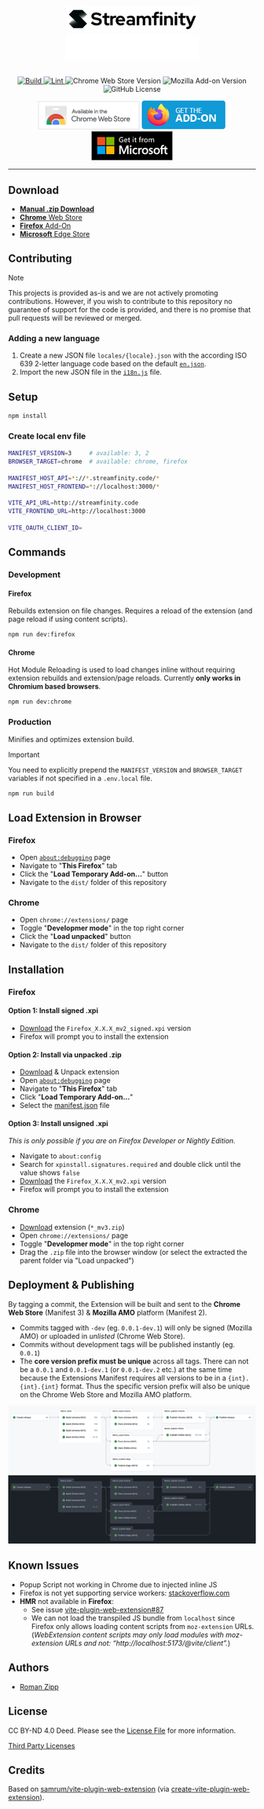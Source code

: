 <h1 align="center">

![](img/streamfinity-wordmark-dark.png#gh-light-mode-only)    ![](img/streamfinity-wordmark-light.png#gh-dark-mode-only)

</h1>

<p align="center">
    <a href="https://github.com/Streamfinity/Extension/actions/workflows/build.yml">
        <img src="https://github.com/Streamfinity/Extension/actions/workflows/build.yml/badge.svg" alt="Build">
    </a>
    <a href="https://github.com/Streamfinity/Extension/actions/workflows/lint.yml">
        <img src="https://github.com/Streamfinity/Extension/actions/workflows/lint.yml/badge.svg" alt="Lint">
    </a>
    <img src="https://img.shields.io/chrome-web-store/v/mkaledojmamkljdldoeefpabbgfdkack?label=Chrome" alt="Chrome Web Store Version">
    <img src="https://img.shields.io/amo/v/streamfinity?label=Firefox" alt="Mozilla Add-on Version">
    <img src="https://img.shields.io/github/license/Streamfinity/Extension?label=License" alt="GitHub License">
</p>

<p align="center">
<a href="https://chromewebstore.google.com/detail/streamfinity/mkaledojmamkljdldoeefpabbgfdkack"><img src="img/chrome.png" /></a>
<a href="https://addons.mozilla.org/en-US/firefox/addon/streamfinity/"><img src="img/amo.png" /></a>
<a href="https://microsoftedge.microsoft.com/addons/detail/streamfinity/oodabmjmfenpggjpfnnegmkdkkmenple"><img src="img/edge.jpg" /></a>
</p>

***

## Download

- [**Manual .zip Download**](https://github.com/Streamfinity/Extension/releases/latest)
- [**Chrome** Web Store](https://chrome.google.com/webstore/detail/mkaledojmamkljdldoeefpabbgfdkack)
- [**Firefox** Add-On](https://addons.mozilla.org/en-US/firefox/addon/streamfinity)
- [**Microsoft** Edge Store](https://microsoftedge.microsoft.com/addons/detail/streamfinity/oodabmjmfenpggjpfnnegmkdkkmenple)

## Contributing

> [!NOTE]  
> This projects is provided as-is and we are not actively promoting contributions. However, if you wish to contribute to this repository no guarantee of support for the code is provided, and there is no promise that pull requests will be reviewed or merged.

### Adding a new language

1. Create a new JSON file `locales/{locale}.json` with the according ISO 639 2-letter language code based on the default [`en.json`](locales/en.json).
2. Import the new JSON file in the [`i18n.js`](i18n.js) file.

## Setup

```sh
npm install
```

### Create local env file

```sh
MANIFEST_VERSION=3     # available: 3, 2
BROWSER_TARGET=chrome  # available: chrome, firefox

MANIFEST_HOST_API=*://*.streamfinity.code/*
MANIFEST_HOST_FRONTEND=*://localhost:3000/*

VITE_API_URL=http://streamfinity.code
VITE_FRONTEND_URL=http://localhost:3000

VITE_OAUTH_CLIENT_ID=
```

## Commands

### Development

#### Firefox

Rebuilds extension on file changes. Requires a reload of the extension (and page reload if using content scripts).

```sh
npm run dev:firefox
```

#### Chrome

Hot Module Reloading is used to load changes inline without requiring extension rebuilds and extension/page reloads. Currently **only works in Chromium based browsers**.

```sh
npm run dev:chrome
```

### Production

Minifies and optimizes extension build.

> [!IMPORTANT]  
> You need to explicitly prepend the `MANIFEST_VERSION` and `BROWSER_TARGET` variables if not specified in a `.env.local` file.

```sh
npm run build
```

## Load Extension in Browser

### Firefox

- Open [`about:debugging`](https://developer.mozilla.org/en-US/docs/Tools/about:debugging) page
- Navigate to "**This Firefox**" tab
- Click the "**Load Temporary Add-on...**" button
- Navigate to the `dist/` folder of this repository

### Chrome

- Open `chrome://extensions/` page
- Toggle "**Developmer mode**" in the top right corner
- Click the "**Load unpacked**" button
- Navigate to the `dist/` folder of this repository

## Installation

### Firefox

#### Option 1: Install signed .xpi

- [Download](https://github.com/Streamfinity/Extension/releases) the `Firefox_X.X.X_mv2_signed.xpi` version
- Firefox will prompt you to install the extension

#### Option 2: Install via unpacked .zip

- [Download](https://github.com/Streamfinity/Extension/releases) & Unpack extension
- Open [`about:debugging`](https://developer.mozilla.org/en-US/docs/Tools/about:debugging) page
- Navigate to "**This Firefox**" tab
- Click "**Load Temporary Add-on...**"
- Select the [manifest.json](dist/manifest.json) file 

#### Option 3: Install unsigned .xpi

_This is only possible if you are on Firefox Developer or Nightly Edition._

- Navigate to `about:config`
- Search for `xpinstall.signatures.required` and double click until the value shows `false`
- [Download](https://github.com/Streamfinity/Extension/releases) the `Firefox_X.X.X_mv2.xpi` version
- Firefox will prompt you to install the extension

### Chrome

- [Download](https://github.com/Streamfinity/Extension/releases) extension (`*_mv3.zip`)
- Open `chrome://extensions/` page
- Toggle "**Developmer mode**" in the top right corner
- Drag the `.zip` file into the browser window (or select the extracted the parent folder via "Load unpacked")

## Deployment & Publishing

By tagging a commit, the Extension will be built and sent to the **Chrome Web Store** (Manifest 3) & **Mozilla AMO** platform (Manifest 2).

- Commits tagged with `-dev` (eg. `0.0.1-dev.1`) will only be signed (Mozilla AMO) or uploaded in _unlisted_ (Chrome Web Store).
- Commits without development tags will be published instantly (eg. `0.0.1`)
- The **core version prefix must be unique** across all tags. There can not be a `0.0.1` and `0.0.1-dev.1` (or `0.0.1-dev.2` etc.) at the same time because the Extensions Manifest requires all versions to be in a `{int}.{int}.{int}` format. Thus the specific version prefix will also be unique on the Chrome Web Store and Mozilla AMO platform.

![](img/pipeline-light.jpg#gh-light-mode-only)
![](img/pipeline-dark.jpg#gh-dark-mode-only)

## Known Issues

- Popup Script not working in Chrome due to injected inline JS
- Firefox is not yet supporting service workers: [stackoverflow.com](https://stackoverflow.com/questions/73440104/failing-to-export-to-background-js-from-a-common-script-under-firefox-with-mv3)
- **HMR** not available in **Firefox**:
  - See issue [vite-plugin-web-extension#87](https://github.com/samrum/vite-plugin-web-extension/issues/87)
  - We can not load the transpiled JS bundle from `localhost` since Firefox only allows loading content scripts from `moz-extension` URLs. (*WebExtension content scripts may only load modules with moz-extension URLs and not: “http://localhost:5173/@vite/client”.*)

## Authors

- [Roman Zipp](https://ich.wtf)

## License

CC BY-ND 4.0 Deed. Please see the [License File](LICENSE.txt) for more information.

[Third Party Licenses](licenses/licenses.txt)

## Credits

Based on [samrum/vite-plugin-web-extension](https://github.com/samrum/vite-plugin-web-extension) (via [create-vite-plugin-web-extension](https://github.com/samrum/create-vite-plugin-web-extension)).
